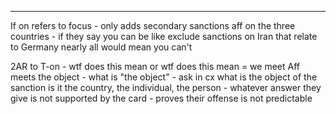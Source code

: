 

----
If on refers to focus - only adds secondary sanctions aff on the three countries - if they say you can be like exclude sanctions on Iran that relate to Germany nearly all would mean you can't 

2AR to T-on - wtf does this mean or wtf does this mean = we meet
Aff meets the object - what is "the object" - ask in cx what is the object of the sanction
is it the country, the individual, the person - whatever answer they give is not supported by the card - proves their offense is not predictable